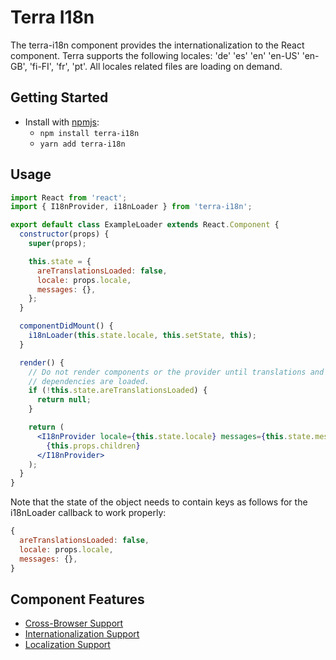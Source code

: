 # Terra I18n

The terra-i18n component provides the internationalization to the React component. Terra supports the following locales: 'de' 'es' 'en' 'en-US' 'en-GB', 'fi-FI', 'fr', 'pt'. All locales related files are loading on demand.

## Getting Started

- Install with [npmjs](https://www.npmjs.com):
  - `npm install terra-i18n`
  - `yarn add terra-i18n`

## Usage

```jsx
import React from 'react';
import { I18nProvider, i18nLoader } from 'terra-i18n';

export default class ExampleLoader extends React.Component {
  constructor(props) {
    super(props);

    this.state = {
      areTranslationsLoaded: false,
      locale: props.locale,
      messages: {},
    };
  }

  componentDidMount() {
    i18nLoader(this.state.locale, this.setState, this);
  }

  render() {
    // Do not render components or the provider until translations and other
    // dependencies are loaded.
    if (!this.state.areTranslationsLoaded) {
      return null;
    }

    return (
      <I18nProvider locale={this.state.locale} messages={this.state.messages}>
        {this.props.children}
      </I18nProvider>
    );
  }
}
```

Note that the state of the object needs to contain keys as follows for the i18nLoader callback to work properly:

```js
{
  areTranslationsLoaded: false,
  locale: props.locale,
  messages: {},
}
```

## Component Features
* [Cross-Browser Support](https://github.com/cerner/terra-core/wiki/Component-Features#cross-browser-support)
* [Internationalization Support](https://github.com/cerner/terra-core/wiki/Component-Features#internationalization-i18n-support)
* [Localization Support](https://github.com/cerner/terra-core/wiki/Component-Features#localization-support)
